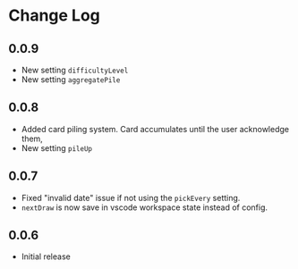 # Change Log

## 0.0.9

- New setting `difficultyLevel`
- New setting `aggregatePile`

## 0.0.8

- Added card piling system. Card accumulates until the user acknowledge them,
- New setting `pileUp`

## 0.0.7

- Fixed "invalid date" issue if not using the `pickEvery` setting.
- `nextDraw` is now save in vscode workspace state instead of config.

## 0.0.6

- Initial release